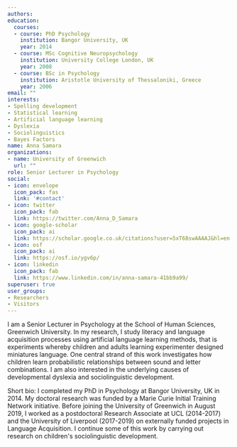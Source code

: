 ```yaml
---
authors:
education:
  courses:
  - course: PhD Psychology
    institution: Bangor University, UK
    year: 2014
  - course: MSc Cognitive Neuropsychology
    institution: University College London, UK
    year: 2008
  - course: BSc in Psychology
    institution: Aristotle University of Thessaloniki, Greece
    year: 2006
email: ""
interests:
- Spelling development
- Statistical learning
- Artificial language learning
- Dyslexia
- Sociolinguistics
- Bayes Factors
name: Anna Samara
organizations:
- name: University of Greenwich
  url: ""
role: Senior Lecturer in Psychology
social:
- icon: envelope
  icon_pack: fas
  link: '#contact'
- icon: twitter
  icon_pack: fab
  link: https://twitter.com/Anna_D_Samara
- icon: google-scholar
  icon_pack: ai
  link: https://scholar.google.co.uk/citations?user=5xT68swAAAAJ&hl=en
- icon: osf
  icon_pack: ai
  link: https://osf.io/ygv6p/
- icon: linkedin
  icon_pack: fab
  link: https://www.linkedin.com/in/anna-samara-41bb9a99/
superuser: true
user_groups:
- Researchers
- Visitors
---
```

I am a Senior Lecturer in Psychology at the School of Human Sciences, Greenwich University. In my research, I study literacy and language acquisition processes using artificial language learning methods, that is experiments whereby children and adults learning experimenter designed miniatures language. One central strand of this work investigates how children learn probabilistic relationships between sound and letter combinations. I am also interested in the underlying causes of developmental dyslexia and sociolinguistic development.


  Short bio: I completed my PhD in Psychology at Bangor University, UK in 2014. My doctoral research was funded by a Marie Curie Initial Training Network initiative. Before joining the University of Greenwich in August 2019, I worked as a postdoctoral Research Associate at UCL (2014-2017) and the University of Liverpool (2017-2019) on externally funded projects in Language Acquisition. I continue some of this work by carrying out research on children's sociolinguistic development.
